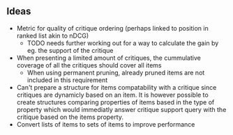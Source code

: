 ## Ideas
* Metric for quality of critique ordering (perhaps linked to position in ranked list akin to nDCG)
    * TODO needs further working out for a way to calculate the gain by eg. the support of the critique
* When presenting a limited amount of critiques, the cummulative coverage of all the critiques should cover all items
    * When using permanent pruning, already pruned items are not included in this requirement
* Can't prepare a structure for items compatability with a critique since critiques are dynamicly based on an item. It is however possible to create structures comparing properties of items based in the type of property which would immediatly answer critique support query with the critique based on the items property.
* Convert lists of items to sets of items to improve performance